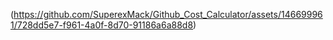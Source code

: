 (https://github.com/SuperexMack/Github_Cost_Calculator/assets/146699961/728dd5e7-f961-4a0f-8d70-91186a6a88d8)
